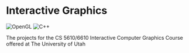 # Interactive Graphics
![OpenGL](https://img.shields.io/badge/OpenGL-5586A4?style=flat-square&logo=OpenGL&logoColor=white)
![C++](https://img.shields.io/badge/C++-00599C?style=flat-square&logo=cplusplus&logoColor=white)

The projects for the CS 5610/6610 Interactive Computer Graphics Course offered at The University of Utah
